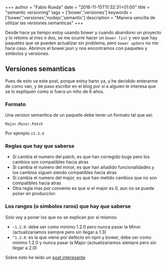 +++
author = "Fabio Rueda"
date = "2016-11-15T11:32:31+01:00"
title = "semantic versioning"
tags = ['bower','versiones']
keywords = ['bower','versiones','nodejs','semantic']
description = "Manera sencilla de utilizar las versiones semanticas"
+++


Desde hace ya tiempo estoy usando bower y cuando abandono un proyecto y 
lo retomo al mes o dos, se me ocurre hacer un ```bower list``` y veo que hay
paquetes que se pueden actualizar sin problema, pero ```bower update``` no me
hace caso. Abrimos el bower.json y nos encontramos con paquetes y simbolos 
y versiones.

## Versiones semanticas
Pues de esto va este post, porque estoy harto ya, y he decidido enterarme de
como van, y de paso escribir en el blog por si a alguien le interesa que se
lo expliquen como si fuera un niño de 6 años.

### Formato
Una version semantica de un paquete debe tener un formato tal que asi:
```
Major.Minor.Patch
```
Por ejemplo ```v1.3.4```

### Reglas que hay que saberse

 * Si cambia el numero del patch, es que han corregido bugs pero los cambios son
compatibles hacia atras
 * Si cambia el numero del minor, es que han añadido funcionalidades y los cambios
 siguen siendo compatibles hacia atras
 * Si cambia el numero del major, es que han metido cambios que no son compatibles 
 hacia atras
 * Otra regla mas por convenio es que si el major es 0, aun no se puede poner en
 produccion


### Los rangos (o simbolos raros) que hay que saberse
 Solo voy a poner los que no se explican por si mismos:
 * ```~1.2.0```: debe ser como minimo 1.2.0 pero nunca pasar la Minor (actualizariamos siempre pero sin llegar a 1.3)
 * ```^1.2.0```: es la que viene por defecto en npm y bower, debe ser como minimo 1.2.0 y nunca pasar la Major  (actualizariamos siempre pero sin llegar a 2.0)

Sobre esto he leido un [post interesante](https://nodesource.com/blog/semver-tilde-and-caret/)

